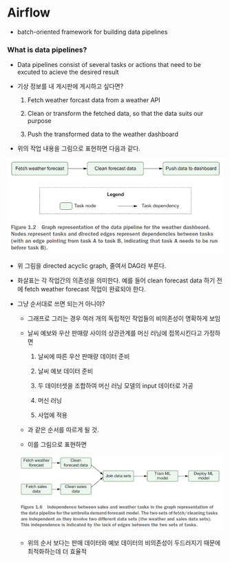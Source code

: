# Airflow

- batch-oriented framework for building data pipelines

### What is data pipelines?

- Data pipelines consist of several tasks or actions that need to be excuted to acieve the desired result

- 기상 정보를 내 게시판에 게시하고 싶다면?

	1. Fetch weather forcast data from a weather API

	2. Clean or transform the fetched data, so that the data suits our purpose

	3. Push the transformed data to the weather dashboard

- 위의 작업 내용을 그림으로 표현하면 다음과 같다.

![Data Pipelines with Apache Airflow - fig 1.2](./image/fig_1_2.PNG)

- 위 그림을 directed acyclic graph, 줄여서 DAG라 부른다. 

- 화살표는 각 작업간의 의존성을 의미한다. 예를 들어 clean forecast data 하기 전에 fetch weather forecast 작업이 완료되야 한다. 

- 그냥 순서대로 쓰면 되는거 아니야?

	- 그래프로 그리는 경우 여러 개의 독립적인 작업들의 비의존성이 명확하게 보임

	- 날씨 예보와 우산 판매량 사이의 상관관계를 머신 러닝에 접목시킨다고 가정하면

		1. 날씨에 따른 우산 판매량 데이터 준비
		
		2. 날씨 예보 데이터 준비

		3. 두 데이터셋을 조합하여 머신 러닝 모델의 input 데이터로 가공

		4. 머신 러닝

		5. 사업에 적용

	- 과 같은 순서를 따르게 될 것.

	- 이를 그림으로 표현하면

	![Data Pipelines with Apache Airflow - fig 1.6](./image/fig_1_6.PNG)

	- 위의 순서 보다는 판매 데이터와 예보 데이터의 비의존성이 두드러지기 때문에 최적화하는데 더 효율적